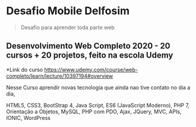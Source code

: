 # Desafio Mobile Delfosim

> Desafio para aprender toda parte web

## Desenvolvimento Web Completo 2020 - 20 cursos + 20 projetos, feito na escola Udemy

*Link do curso https://www.udemy.com/course/web-completo/learn/lecture/10397194#overview

Nesse Curso aprendir novas tecnologia que ainda nao tive contato no dia a dia,

HTML5, CSS3, BootStrap 4, Java Script, ES6 (JavaScript Moderno), PHP 7, Orientação a Objetos, MySQL, PHP com PDO, Ajax, JQuery, MVC, APIs, IONIC, WordPress
